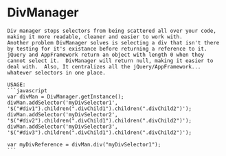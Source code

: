 # DivManager
	Div manager stops selectors from being scattered all over your code, making it more readable, cleaner and easier to work with.
	Another problem DivManager solves is selecting a div that isn't there by testing for it's existance before returning a reference to it. 
	jQuery and AppFramework return an object with length 0 when they cannot select it.  DivManager will return null, making it easier to 
	deal with.  Also, It centralizes all the jQuery/AppFramework... whatever selectors in one place.
	
	USAGE:
	```javascript
	var divMan = DivManager.getInstance();
	divMan.addSelector('myDivSelector1', '$("#div1").children(".divChild1").children(".divChild2")');
	divMan.addSelector('myDivSelector2', '$("#div2").children(".divChild1").children(".divChild2")');
	divMan.addSelector('myDivSelector3', '$("#div3").children(".divChild1").children(".divChild2")');
	
	var myDivReference = divMan.div("myDivSelector1");
	```
